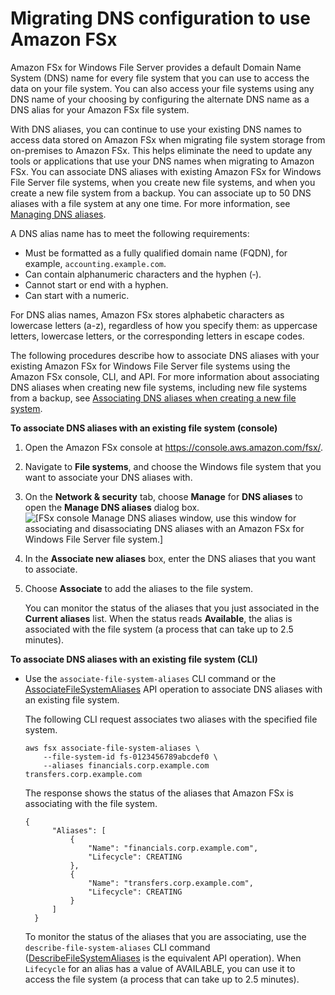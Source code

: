 # Migrating DNS configuration to use Amazon FSx<a name="migrate-dns-config"></a>

Amazon FSx for Windows File Server provides a default Domain Name System \(DNS\) name for every file system that you can use to access the data on your file system\. You can also access your file systems using any DNS name of your choosing by configuring the alternate DNS name as a DNS alias for your Amazon FSx file system\. 

With DNS aliases, you can continue to use your existing DNS names to access data stored on Amazon FSx when migrating file system storage from on\-premises to Amazon FSx\. This helps eliminate the need to update any tools or applications that use your DNS names when migrating to Amazon FSx\. You can associate DNS aliases with existing Amazon FSx for Windows File Server file systems, when you create new file systems, and when you create a new file system from a backup\. You can associate up to 50 DNS aliases with a file system at any one time\. For more information, see [Managing DNS aliases](managing-dns-aliases.md)\. 

A DNS alias name has to meet the following requirements:
+ Must be formatted as a fully qualified domain name \(FQDN\), for example, `accounting.example.com`\.
+ Can contain alphanumeric characters and the hyphen \(‐\)\.
+ Cannot start or end with a hyphen\.
+ Can start with a numeric\.

For DNS alias names, Amazon FSx stores alphabetic characters as lowercase letters \(a\-z\), regardless of how you specify them: as uppercase letters, lowercase letters, or the corresponding letters in escape codes\.

The following procedures describe how to associate DNS aliases with your existing Amazon FSx for Windows File Server file systems using the Amazon FSx console, CLI, and API\. For more information about associating DNS aliases when creating new file systems, including new file systems from a backup, see [Associating DNS aliases when creating a new file system](managing-dns-aliases.md#add-alias-new-filesystem)\.<a name="associate-dns-alias"></a>

**To associate DNS aliases with an existing file system \(console\)**

1. Open the Amazon FSx console at [https://console\.aws\.amazon\.com/fsx/](https://console.aws.amazon.com/fsx/)\.

1. Navigate to **File systems**, and choose the Windows file system that you want to associate your DNS aliases with\.

1. On the **Network & security** tab, choose **Manage** for **DNS aliases** to open the **Manage DNS aliases** dialog box\.  
![\[FSx console Manage DNS aliases window, use this window for associating and disassociating DNS aliases with an Amazon FSx for Windows File Server file system.\]](http://docs.aws.amazon.com/fsx/latest/WindowsGuide/images/FSxW-manage-aliases.png)

1. In the **Associate new aliases** box, enter the DNS aliases that you want to associate\.

1. Choose **Associate** to add the aliases to the file system\.

   You can monitor the status of the aliases that you just associated in the **Current aliases** list\. When the status reads **Available**, the alias is associated with the file system \(a process that can take up to 2\.5 minutes\)\.

**To associate DNS aliases with an existing file system \(CLI\)**
+ Use the `associate-file-system-aliases` CLI command or the [AssociateFileSystemAliases](https://docs.aws.amazon.com/fsx/latest/APIReference/API_AssociateFileSystemAliases.html) API operation to associate DNS aliases with an existing file system\. 

  The following CLI request associates two aliases with the specified file system\.

  ```
  aws fsx associate-file-system-aliases \
      --file-system-id fs-0123456789abcdef0 \
      --aliases financials.corp.example.com transfers.corp.example.com
  ```

  The response shows the status of the aliases that Amazon FSx is associating with the file system\.

  ```
  {
        "Aliases": [
            {
                "Name": "financials.corp.example.com",
                "Lifecycle": CREATING
            },
            {
                "Name": "transfers.corp.example.com",
                "Lifecycle": CREATING
            }
        ]
    }
  ```

  To monitor the status of the aliases that you are associating, use the `describe-file-system-aliases` CLI command \([DescribeFileSystemAliases](https://docs.aws.amazon.com/fsx/latest/APIReference/API_DescribeFileSystemAliases.html) is the equivalent API operation\)\. When `Lifecycle` for an alias has a value of AVAILABLE, you can use it to access the file system \(a process that can take up to 2\.5 minutes\)\.